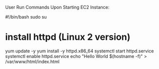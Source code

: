 User Run Commands Upon Starting EC2 Instance:

#!/bin/bash
sudo su

# install httpd (Linux 2 version)

yum update -y
yum install -y httpd.x86_64
systemctl start httpd.service
systemctl enable httpd.service
echo "Hello World \$(hostname -f)" > /var/www/html/index.html
